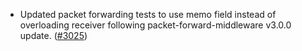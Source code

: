 - Updated packet forwarding tests to use memo field instead of
  overloading receiver following packet-forward-middleware v3.0.0 update.
  ([#3025](https://github.com/informalsystems/hermes/issues/3025))